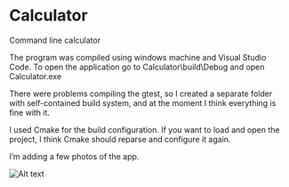# Calculator
Command line calculator

The program was compiled using windows machine and Visual Studio Code.
To open the application go to Calculator\build\Debug and open Calculator.exe

There were problems compiling the gtest, so I created a separate folder with self-contained build system,
and at the moment I think everything is fine with it.

I used Cmake for the build configuration. If you want to load and open the project, I think Cmake should reparse and configure it again. 

I’m adding a few photos of the app.

![Alt text](/Calculator/img.jpg?raw=true "Optional Title")

